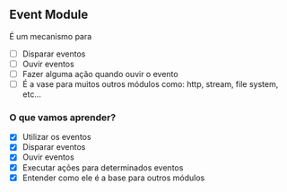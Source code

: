 ## Event Module

É um mecanismo para
* [ ] Disparar eventos
* [ ] Ouvir eventos
* [ ] Fazer alguma ação quando ouvir o evento
* [ ] É a vase para muitos outros módulos como: http, stream, file system, etc...

### O que vamos aprender?

* [x] Utilizar os eventos
* [x] Disparar eventos
* [x] Ouvir eventos
* [x] Executar ações para determinados eventos
* [x] Entender como ele é a base para outros módulos
